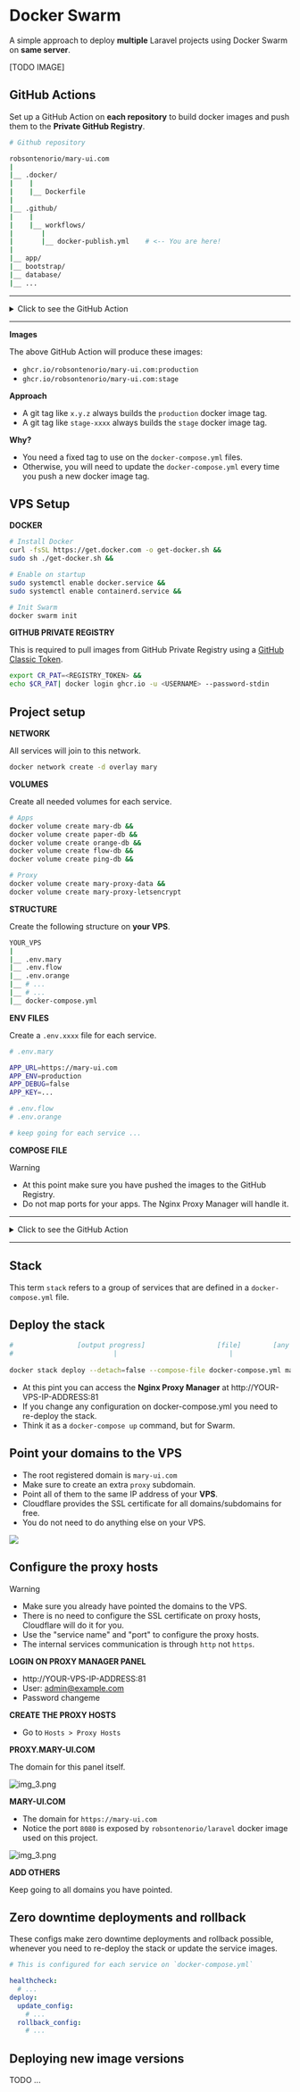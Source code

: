 # Docker Swarm 

A simple approach to deploy **multiple** Laravel projects using Docker Swarm on **same server**.

[TODO IMAGE]


## GitHub Actions
Set up a GitHub Action on **each repository** to build docker images and push them to the **Private GitHub Registry**.

```bash
# Github repository

robsontenorio/mary-ui.com         
|   
|__ .docker/
|    |
|    |__ Dockerfile                   
|
|__ .github/
|    |
|    |__ workflows/
|       |
|       |__ docker-publish.yml    # <-- You are here!
|               
|__ app/
|__ bootstrap/
|__ database/
|__ ...
``` 

--- 

<details>
<summary>Click to see the GitHub Action</summary>

```yml
# github.com/robsontenorio/mary-ui.com/.github/workflows/docker-publish.yml

name: Create and publish a Docker image

on:
  push:
    tags:
      - '[0-9]+.[0-9]+.[0-9]+'        # any `x.y.z` tag builds the `production` image
      - 'stage-*'                     # the `stage-xxxx` pattern tag builds the`stage` image

env:
  REGISTRY: ghcr.io
  IMAGE_NAME: ${{ github.repository }}

jobs:
  build-and-push-image:
    runs-on: ubuntu-latest
    permissions:
      contents: read
      packages: write
    steps:
      - name: Checkout repository
        uses: actions/checkout@v4

      - name: "Log in to the Container registry"
        uses: docker/login-action@v3.1.0
        with:
          registry: ${{ env.REGISTRY }}
          username: ${{ github.actor }}
          password: ${{ secrets.GITHUB_TOKEN }}

      - name: "Check Github Tag"
        id: check-tag
        run: |
          if [[ ${{ github.event.ref }} =~ ^refs/tags/[0-9]+\.[0-9]+\.[0-9]+$ ]]; then
              echo "IS_PRODUCTION=true" >> $GITHUB_OUTPUT
          fi

          if [[ ${{ github.event.ref }} =~ ^refs/tags/stage-(.*)$ ]]; then
              echo "IS_STAGE=true" >> $GITHUB_OUTPUT
          fi

      - name: "Extract Docker metadata (tags, labels)"
        id: meta
        uses: docker/metadata-action@v5.5.1
        with:
          images: ${{ env.REGISTRY }}/${{ env.IMAGE_NAME }}
          flavor: |
            latest=false
          tags: |
            type=raw,value=production,enable=${{  steps.check-tag.outputs.IS_PRODUCTION == 'true' }}
            type=raw,value=stage,enable=${{  steps.check-tag.outputs.IS_STAGE == 'true' }}

      - name: "Build and push Docker images"
        uses: docker/build-push-action@v5.3.0
        with:
          context: .
          file: .docker/Dockerfile
          push: true
          tags: ${{ steps.meta.outputs.tags }}
          labels: ${{ steps.meta.outputs.labels }}
```
</details>

--- 

**Images**

The above GitHub Action will produce these images:
- `ghcr.io/robsontenorio/mary-ui.com:production`
- `ghcr.io/robsontenorio/mary-ui.com:stage`

**Approach**
- A git tag like `x.y.z` always builds the `production` docker image tag.
- A git tag like `stage-xxxx` always builds the `stage` docker image tag.

**Why?**
- You need a fixed tag to use on the `docker-compose.yml` files.
- Otherwise, you will need to update the `docker-compose.yml` every time you push a new docker image tag.


## VPS Setup 

**DOCKER** 
```bash
# Install Docker
curl -fsSL https://get.docker.com -o get-docker.sh &&
sudo sh ./get-docker.sh &&

# Enable on startup
sudo systemctl enable docker.service &&
sudo systemctl enable containerd.service &&

# Init Swarm
docker swarm init
```

**GITHUB PRIVATE REGISTRY**  

This is required to pull images from GitHub Private Registry using a [GitHub Classic Token]((https://docs.github.com/en/authentication/keeping-your-account-and-data-secure/managing-your-personal-access-tokens#creating-a-personal-access-token-classic)). 

```bash
export CR_PAT=<REGISTRY_TOKEN> &&
echo $CR_PAT| docker login ghcr.io -u <USERNAME> --password-stdin 
```

## Project setup

**NETWORK**

All services will join to this network.

```bash
docker network create -d overlay mary
```

**VOLUMES**

Create all needed volumes for each service.

```bash
# Apps
docker volume create mary-db &&
docker volume create paper-db &&
docker volume create orange-db &&
docker volume create flow-db &&
docker volume create ping-db && 

# Proxy
docker volume create mary-proxy-data &&
docker volume create mary-proxy-letsencrypt
```

**STRUCTURE**

Create the following structure on **your VPS**.

```bash
YOUR_VPS
|   
|__ .env.mary
|__ .env.flow
|__ .env.orange
|__ # ...
|__ # ...                      
|__ docker-compose.yml
```


**ENV FILES**

Create a `.env.xxxx` file for each service.


```bash
# .env.mary

APP_URL=https://mary-ui.com
APP_ENV=production
APP_DEBUG=false
APP_KEY=...
``` 

```bash
# .env.flow
# .env.orange

# keep going for each service ...
```


**COMPOSE FILE**

> [!WARNING]
> - At this point make sure you have pushed the images to the GitHub Registry.
> - Do not map ports for your apps. The Nginx Proxy Manager will handle it.

---

<details>
<summary>Click to see the GitHub Action</summary>

```yaml
networks:
  default:
    name: mary
    external: true

volumes:  
  mary-db:
    external: true
  paper-db:
    external: true
  orange-db:
    external: true
  flow-db:
    external: true
  ping-db:
    external: true
  mary-proxy-data:
    external: true
  mary-proxy-letsencrypt:
    external: true

services:

  ####### PROXY ##########
  mary-proxy:
    #image: jc21/nginx-proxy-manager:latest
    image: jc21/nginx-proxy-manager:github-pr-3478
    ports:
      - 80:80
      - 81:81
      - 443:443
    volumes:
      - mary-proxy-data:/data
      - mary-proxy-letsencrypt:/etc/letsencrypt

  ######## MARY ########
  mary-app:
    image: ghcr.io/robsontenorio/ping17.com:production
    env_file:
      - .env.mary
    volumes:
      - mary-db:/var/www/app/database/
    healthcheck:
      test: [ "CMD", "curl", "-f", "http://localhost:8080/up" ]
      interval: 5s
      timeout: 10s
      retries: 2
    deploy:
      update_config:
        delay: 1s
        order: start-first
        failure_action: continue
      rollback_config:
        order: start-first

  ######## ORANGE ########
  orange-app:
    image: ghcr.io/robsontenorio/orange.mary-ui.com:production
    env_file:
      - .env.orange
    volumes:
      - orange-db:/var/www/app/database/
    healthcheck:
      test: [ "CMD", "curl", "-f", "http://localhost:8080/up" ]
      interval: 5s
      timeout: 10s
      retries: 2
    deploy:
      update_config:
        delay: 1s
        order: start-first
        failure_action: continue
      rollback_config:
        order: start-first

  ######## PAPER ########
  paper-app:
    image: ghcr.io/robsontenorio/paper.mary-ui.com:production
    env_file:
      - .env.paper
    volumes:
      - paper-db:/var/www/app/database/
    healthcheck:
      test: [ "CMD", "curl", "-f", "http://localhost:8080/up" ]
      interval: 5s
      timeout: 10s
      retries: 2
    deploy:
      update_config:
        delay: 1s
        order: start-first
        failure_action: continue
      rollback_config:
        order: start-first

  ######## FLOW ########
  flow-app:
    image: ghcr.io/robsontenorio/flow.mary-ui.com:production
    env_file:
      - .env.flow
    volumes:
      - flow-db:/var/www/app/database/
    healthcheck:
      test: [ "CMD", "curl", "-f", "http://localhost:8080/up" ]
      interval: 5s
      timeout: 10s
      retries: 2
    deploy:
      update_config:
        delay: 1s
        order: start-first
        failure_action: continue
      rollback_config:
        order: start-first

  ######## PING ########
  ping-app:
    image: ghcr.io/robsontenorio/ping.mary-ui.com:production
    env_file:
      - .env.ping
    volumes:
      - ping-db:/var/www/app/database/
    healthcheck:
      test: [ "CMD", "curl", "-f", "http://localhost:8080/up" ]
      interval: 5s
      timeout: 10s
      retries: 2
    deploy:
      update_config:
        delay: 1s
        order: start-first
        failure_action: continue
      rollback_config:
        order: start-first
```

</details>

--- 

## Stack
This term `stack` refers to a group of services that are defined in a `docker-compose.yml` file.

## Deploy the stack

```bash 
#                [output progress]                  [file]        [any name]    [private registry]
#                         |                            |              |              |         
                                
docker stack deploy --detach=false --compose-file docker-compose.yml mary --with-registry-auth
```

- At this pint you can access the **Nginx Proxy Manager** at http://YOUR-VPS-IP-ADDRESS:81
- If you change any configuration on docker-compose.yml you need to re-deploy the stack.
- Think it as a `docker-compose up` command, but for Swarm.

## Point your domains to the VPS

- The root registered domain is `mary-ui.com`
- Make sure to create an extra `proxy` subdomain.
- Point all of them to the same IP address of your **VPS**.
- Cloudflare provides the SSL certificate for all domains/subdomains for free.
- You do not need to do anything else on your VPS.

![](domains.png)


## Configure the proxy hosts

> [!WARNING]
> - Make sure you already have pointed the domains to the VPS.
> - There is no need to configure the SSL certificate on proxy hosts, Cloudflare will do it for you.
> - Use the "service name" and  "port" to configure the proxy hosts.
> - The internal services communication is through `http` not `https`.

**LOGIN ON PROXY MANAGER PANEL** 

- http://YOUR-VPS-IP-ADDRESS:81
- User: admin@example.com
- Password changeme

**CREATE THE PROXY HOSTS**

- Go to `Hosts > Proxy Hosts`

**PROXY.MARY-UI.COM**

The domain for this panel itself. 

![img_3.png](mary-proxy.png)

**MARY-UI.COM**

- The domain for `https://mary-ui.com`
- Notice the port `8080` is exposed by `robsontenorio/laravel` docker image used on this project.

![img_3.png](mary-app-proxy.png)

**ADD OTHERS**

Keep going to all domains you have pointed.

## Zero downtime deployments and rollback

These configs make zero downtime deployments and rollback possible,
whenever you need to re-deploy the stack or update the service images.

```yaml
# This is configured for each service on `docker-compose.yml`

healthcheck:
  # ...
deploy:
  update_config:
    # ...
  rollback_config:
    # ...
```

## Deploying new image versions

TODO ...